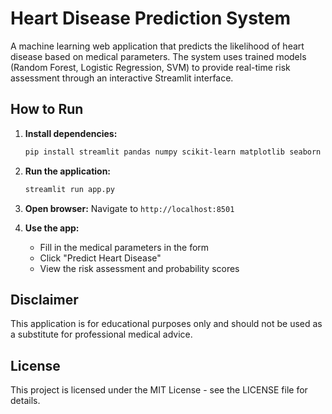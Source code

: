 # Heart Disease Prediction System

A machine learning web application that predicts the likelihood of heart disease based on medical parameters. The system uses trained models (Random Forest, Logistic Regression, SVM) to provide real-time risk assessment through an interactive Streamlit interface.

## How to Run

1. **Install dependencies:**
   ```bash
   pip install streamlit pandas numpy scikit-learn matplotlib seaborn
   ```

2. **Run the application:**
   ```bash
   streamlit run app.py
   ```

3. **Open browser:**
   Navigate to `http://localhost:8501`

4. **Use the app:**
   - Fill in the medical parameters in the form
   - Click "Predict Heart Disease" 
   - View the risk assessment and probability scores

## Disclaimer

This application is for educational purposes only and should not be used as a substitute for professional medical advice.

## License
This project is licensed under the MIT License - see the LICENSE file for details.

